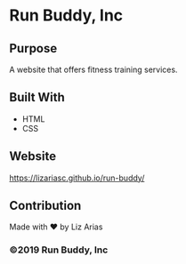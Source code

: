 # Run Buddy, Inc

## Purpose
A website that offers fitness training services. 

## Built With
* HTML
* CSS

## Website
https://lizariasc.github.io/run-buddy/

## Contribution
Made with ❤️ by Liz Arias

### ©️2019 Run Buddy, Inc 

